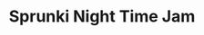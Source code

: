 ---
slug: sprunki-night-time-jam-2737
title: Sprunki Night Time Jam
description: "Sprunki Night Time Jam is an exciting online game. Play for free directly in your browser!"
icon: /images/popular_mods/Sprunki Night Time Jam.png
url: https://wowtbc.net/sprunkin/night-time-jam/index.html
previewImage: /images/popular_mods/Sprunki Night Time Jam.png
type: popular mods

# SEO配置
seo:
  title: "Sprunki Night Time Jam - Play Free Online Game | Fun Browser Games"
  description: "Sprunki Night Time Jam - Play this fun online game for free in your browser. No download required!"
  ogImage: "/images/popular_mods/Sprunki Night Time Jam.png"
  keywords: "sprunki-night-time-jam-2737, online game, browser game, free game, popular mods game, play online"

videoUrls:
  - https://www.youtube.com/embed/example1
  - https://www.youtube.com/embed/example2

whyPlay:
  title: "Why Play Sprunki Night Time Jam?"
  items:
    - "Immersive Gameplay: Sprunki Night Time Jam offers an engaging and immersive gaming experience that will keep you entertained for hours"
    - "Challenging Levels: Test your skills with increasingly difficult challenges and obstacles"
    - "Beautiful Graphics: Enjoy stunning visuals and smooth animations that bring the game world to life"
    - "Regular Updates: New content and features are added regularly to keep the game fresh and exciting"
    - "Free to Play: Experience all the fun without spending a penny"
    - "Community Features: Connect with other players, share strategies, and compete for high scores"
    - "Cross-Platform: Play on any device with a web browser, no downloads required"

features:
  title: "Key Features of Sprunki Night Time Jam"
  image: "/images/popular_mods/Sprunki Night Time Jam.png"
  items:
    - "Intuitive Controls: Easy to learn controls make Sprunki Night Time Jam accessible for players of all skill levels"
    - "Multiple Game Modes: Enjoy various gameplay options that provide different challenges and experiences"
    - "Character Customization: Personalize your gaming experience with unique characters and items"
    - "Achievement System: Complete special tasks to earn rewards and recognition"
    - "Leaderboards: Compete with players worldwide and see who can achieve the highest scores"

characteristics:
  title: "Game Characteristics"
  image: "/images/popular_mods/Sprunki Night Time Jam.png"
  items:
    - "Genre: Popular mods game with elements of strategy and skill"
    - "Difficulty: Suitable for both casual gamers and those seeking a challenge"
    - "Play Time: Quick sessions or extended gameplay, depending on your preference"
    - "Art Style: Vibrant and engaging visuals that enhance the gaming experience"
    - "Sound Design: Immersive audio that complements the gameplay perfectly"

info: "Sprunki Night Time Jam is an exciting online game that offers players a unique and engaging gaming experience. With its intuitive controls, stunning visuals, and challenging gameplay, Sprunki Night Time Jam provides hours of entertainment for players of all ages and skill levels. Whether you're looking for a quick gaming session during a break or an extended play session, Sprunki Night Time Jam delivers an immersive experience that will keep you coming back for more. The game features multiple levels of increasing difficulty, ensuring that players are constantly challenged as they progress. With regular updates adding new content and features, Sprunki Night Time Jam remains fresh and exciting, providing endless entertainment options for its growing community of players."

howToPlayIntro: "Welcome to Sprunki Night Time Jam! This guide will walk you through the basics and help you master the game. Whether you're a beginner or looking to improve your skills, these tips and instructions will enhance your gaming experience."

howToPlaySteps:
  - title: "Getting Started"
    description: "Begin your Sprunki Night Time Jam adventure by familiarizing yourself with the controls. Use your keyboard or mouse to navigate through the game interface. The tutorial will guide you through the basic mechanics and help you understand the objectives."
  - title: "Understanding the Objectives"
    description: "In Sprunki Night Time Jam, your main goal is to progress through levels by completing specific objectives. Each level presents unique challenges that require different strategies and approaches."
  - title: "Mastering the Controls"
    description: "Practice using the controls to improve your precision and reaction time. Sprunki Night Time Jam requires quick reflexes and strategic thinking to overcome obstacles and defeat opponents."
  - title: "Utilizing Power-ups"
    description: "Collect power-ups throughout the game to enhance your abilities and overcome difficult challenges. Each power-up offers unique advantages that can be crucial for success."
  - title: "Developing Strategies"
    description: "As you progress in Sprunki Night Time Jam, develop effective strategies for different scenarios. Analyze patterns, anticipate challenges, and adapt your approach to maximize your performance."

faq:
  title: "Frequently Asked Questions about Sprunki Night Time Jam"
  items:
    - question: "Is Sprunki Night Time Jam free to play?"
      answer: "Yes, Sprunki Night Time Jam is completely free to play directly in your web browser. No downloads or purchases are required to enjoy the full game experience."
    - question: "Can I play Sprunki Night Time Jam on mobile devices?"
      answer: "Yes, Sprunki Night Time Jam is optimized for both desktop and mobile play. You can enjoy the game on any device with a web browser and internet connection."
    - question: "Are there any in-game purchases?"
      answer: "While Sprunki Night Time Jam is free to play, there may be optional in-game purchases available for cosmetic items or additional features that don't affect core gameplay."
    - question: "How often is Sprunki Night Time Jam updated?"
      answer: "The developers regularly update Sprunki Night Time Jam with new content, features, and improvements based on player feedback and game performance."
    - question: "Can I play Sprunki Night Time Jam offline?"
      answer: "Currently, Sprunki Night Time Jam requires an internet connection to play as it's a browser-based online game."
    - question: "Is Sprunki Night Time Jam suitable for children?"
      answer: "Yes, Sprunki Night Time Jam is designed to be family-friendly and suitable for players of all ages."
    - question: "How do I report bugs or issues?"
      answer: "If you encounter any problems while playing Sprunki Night Time Jam, you can report them through the game's support page or contact the developers directly through their website."
    - question: "Still Have Questions?"
      answer: "If you have additional questions about Sprunki Night Time Jam that aren't covered in this FAQ, please visit our support center or contact our customer service team for assistance."
---